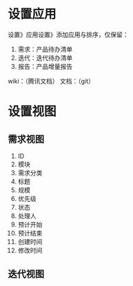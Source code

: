 # 设置应用
设置》应用设置》添加应用与排序，仅保留：
1. 需求：产品待办清单
1. 迭代：迭代待办清单
1. 报告：产品增量报告

wiki：（腾讯文档）
文档：（git）

# 设置视图

## 需求视图
1. ID
2. 模块
3. 需求分类
4. 标题
5. 规模
6. 优先级
7. 状态
8. 处理人
9. 预计开始
10. 预计结束
11. 创建时间
12. 修改时间

## 迭代视图

